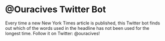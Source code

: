 # @Ouracives Twitter Bot

Every time a new New York Times article is published, this Twitter bot finds out which of the words used in the headline has not been used for the longest time. Follow it on Twitter: @ouracives!
